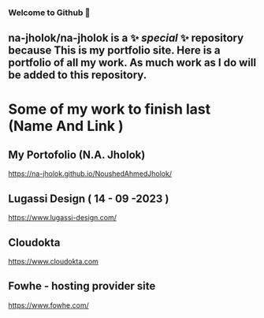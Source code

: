 ### Welcome to Github 👋

## **na-jholok/na-jholok** is a ✨ _special_ ✨ repository because This is my portfolio site. Here is a portfolio of all my work. As much work as I do will be added to this repository. 
# Some of my work to finish last (Name And Link )

## My Portofolio (N.A. Jholok)
https://na-jholok.github.io/NoushedAhmedJholok/
##
## Lugassi Design ( 14 - 09 -2023 )
https://www.lugassi-design.com/
##
## Cloudokta 
https://www.cloudokta.com
##
## Fowhe - hosting provider site
https://www.fowhe.com/
##


<!--
**na-jholok/na-jholok** is a ✨ _special_ ✨ repository because its `README.md` (this file) appears on your GitHub profile.

Here are some ideas to get you started:

- 🔭 I’m currently working on ...
- 🌱 I’m currently learning ...
- 👯 I’m looking to collaborate on ...
- 🤔 I’m looking for help with ...
- 💬 Ask me about ...
- 📫 How to reach me: ...
- 😄 Pronouns: ...
- ⚡ Fun fact: ...
-->
